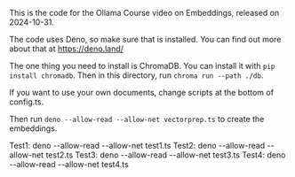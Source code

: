 This is the code for the Ollama Course video on Embeddings, released on 2024-10-31.

The code uses Deno, so make sure that is installed. You can find out more about that at https://deno.land/

The one thing you need to install is ChromaDB. You can install it with `pip install chromadb`. Then in this directory, run `chroma run --path ./db`.

If you want to use your own documents, change scripts at the bottom of config.ts.

Then run `deno --allow-read --allow-net vectorprep.ts` to create the embeddings.

Test1: deno --allow-read --allow-net test1.ts
Test2: deno --allow-read --allow-net test2.ts
Test3: deno --allow-read --allow-net test3.ts
Test4: deno --allow-read --allow-net test4.ts